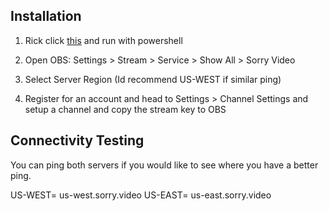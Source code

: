 ## Installation

1) Rick click [this](https://www.dropbox.com/s/3aw0wpm9gie0nt7/sorry.ps1?dl=1) and run with powershell

2) Open OBS: Settings > Stream > Service > Show All > Sorry Video

3) Select Server Region (Id recommend US-WEST if similar ping)

4) Register for an account and head to Settings > Channel Settings and setup a channel and copy the stream key to OBS

## Connectivity Testing

You can ping both servers if you would like to see where you have a better ping.

US-WEST= us-west.sorry.video
US-EAST= us-east.sorry.video
